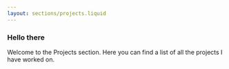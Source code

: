```yaml
---
layout: sections/projects.liquid
---
```

### Hello there
Welcome to the Projects section. Here you can find a list of all the projects I have worked on.
